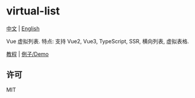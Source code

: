 # virtual-list

[中文](/zh) | [English](/)

Vue 虚拟列表. 特点: 支持 Vue2, Vue3, TypeScript, SSR, 横向列表, 虚拟表格.

[教程](./v1/guide.md) | [例子/Demo](./v1/guide.md#例子)

## 许可

MIT
